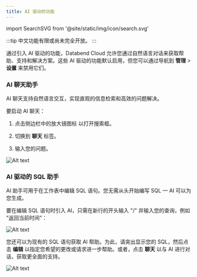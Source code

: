 ```yaml
---
title: AI 驱动的功能
---
```


import SearchSVG from '@site/static/img/icon/search.svg'

<!-- #ifcndef -->

:::tip
中文功能有限或尚未完全开放。
:::

<!-- #endcndef -->

通过引入 AI 驱动的功能，Databend Cloud 允许您通过自然语言对话来获取帮助、支持和解决方案。这些 AI 驱动的功能默认启用，但您可以通过导航到 **管理** > **设置** 来禁用它们。

### AI 聊天助手

AI 聊天支持自然语言交互，实现直观的信息检索和高效的问题解决。

要启动 AI 聊天：

1. 点击侧边栏中的放大镜图标 <SearchSVG/> 以打开搜索框。

2. 切换到 **聊天** 标签。

3. 输入您的问题。

![Alt text](@site/static/img/documents/worksheet/ai-chat.gif)

### AI 驱动的 SQL 助手

AI 助手可用于在工作表中编辑 SQL 语句。您无需从头开始编写 SQL — AI 可以为您生成。

要在编辑 SQL 语句时引入 AI，只需在新行的开头输入 "/" 并输入您的查询，例如 "返回当前时间"：

![Alt text](@site/static/img/documents/worksheet/ai-worksheet-1.gif)

您还可以为现有的 SQL 语句获取 AI 帮助。为此，请突出显示您的 SQL，然后点击 **编辑** 以指定您希望的更改或请求进一步帮助。或者，点击 **聊天** 以与 AI 进行对话，获取更全面的支持。

![Alt text](@site/static/img/documents/worksheet/ai-worksheet-2.gif)